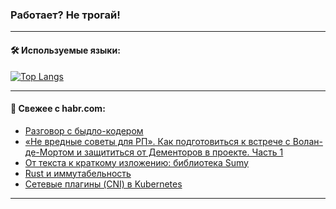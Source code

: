 ### Работает? Не трогай!

---
<!--
#### 🛠️ Technical stack:

![Java](https://img.shields.io/badge/Java-informational?logo=Oracle&style=flat&logoColor=white&color=FF4500)
![Kotlin](https://img.shields.io/badge/Kotlin-informational?logo=Kotlin&style=flat&logoColor=white&color=774D97)
![TS](https://img.shields.io/badge/TypeScript-informational?logo=typeScript&style=flat&logoColor=black&color=017acc)
![Python](https://img.shields.io/badge/Python-informational?logo=Python&style=flat&logoColor=black&color=ffdd54) <br>
![Spring](https://img.shields.io/badge/Spring-informational?logo=Spring&style=flat&logoColor=white&color=6DB33F) 
![SpringBoot](https://img.shields.io/badge/SpringBoot-informational?logo=SpringBoot&style=flat&logoColor=white&color=6DB33F)
![Nest](https://img.shields.io/badge/NestJS-informational?logo=NestJS&style=flat&logoColor=white&color=E0234E) 
![NodeJS](https://img.shields.io/badge/NodeJS-informational?logo=node.js&style=flat&logoColor=white&color=70A760)<br>
![PostgreSQL](https://img.shields.io/badge/PostgreSQL-informational?logo=PostgreSQL&style=flat&logoColor=white&color=DAA520)
![MongoDB](https://img.shields.io/badge/MongoDB-informational?logo=MongoDB&style=flat&logoColor=white&color=870000)
![Apache](https://img.shields.io/badge/Apache-informational?logo=apache&style=flat&logoColor=white&color=f74e28)

___ 
-->

#### 🛠️ Используемые языки:

[![Top Langs](https://github-readme-stats-u2qms2cxw-advtsettinggmailcoms-projects.vercel.app/api/top-langs/?username=zloylis&langs_count=10&hide_title=true&title_color=e6edf3&size_weight=0.5&count_weight=0.5&layout=compact&hide_progress=true&hide_border=true&theme=dracula)](https://github.com/zloylis)

<!---


####  :octocat:&nbsp;&nbsp; Статистика:

![GitHub stats](https://github-readme-stats-u2qms2cxw-advtsettinggmailcoms-projects.vercel.app/api?username=zloylis&show_icons=true&hide_border=true&theme=dracula&title_color=e6edf3&include_all_commits=true&count_private=true&hide_rank=false&hide_title=true&rank_icon=github)
-->
---

#### 💬 Свежее с habr.com:

<!-- BLOG-POST-LIST:START -->
- [Разговор с быдло-кодером](https://habr.com/ru/articles/834880/?utm_source=habrahabr&utm_medium=rss&utm_campaign=834880)
- [«Не вредные советы для РП». Как подготовиться к встрече с Волан-де-Мортом и защититься от Дементоров в проекте. Часть 1](https://habr.com/ru/articles/834860/?utm_source=habrahabr&utm_medium=rss&utm_campaign=834860)
- [От текста к краткому изложению: библиотека Sumy](https://habr.com/ru/companies/otus/articles/832940/?utm_source=habrahabr&utm_medium=rss&utm_campaign=832940)
- [Rust и иммутабельность](https://habr.com/ru/companies/otus/articles/832930/?utm_source=habrahabr&utm_medium=rss&utm_campaign=832930)
- [Сетевые плагины &lpar;CNI&rpar; в Kubernetes](https://habr.com/ru/companies/amvera/articles/834482/?utm_source=habrahabr&utm_medium=rss&utm_campaign=834482)
<!-- BLOG-POST-LIST:END -->

---
